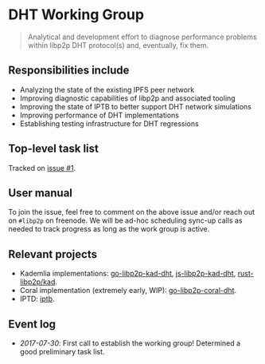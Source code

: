 # DHT Working Group

> Analytical and development effort to diagnose performance problems within libp2p DHT protocol(s) and, eventually, fix them.

## Responsibilities include

- Analyzing the state of the existing IPFS peer network
- Improving diagnostic capabilities of libp2p and associated tooling
- Improving the state of IPTB to better support DHT network simulations
- Improving performance of DHT implementations
- Establishing testing infrastructure for DHT regressions

## Top-level task list

Tracked on [issue #1](https://github.com/libp2p/dht/issues/1).

## User manual

To join the issue, feel free to comment on the above issue and/or reach out on `#libp2p` on freenode. We will be ad-hoc scheduling sync-up calls as needed to track progress as long as the work group is active.

## Relevant projects

- Kademlia implementations: [go-libp2p-kad-dht](https://github.com/libp2p/go-libp2p-kad-dht), [js-libp2p-kad-dht](https://github.com/libp2p/js-libp2p-kad-dht), [rust-libp2p/kad](https://github.com/libp2p/rust-libp2p/tree/master/kad).
- Coral implementation (extremely early, WIP): [go-libp2p-coral-dht](https://libp2p/go-libp2p-coral-dht).
- IPTD: [iptb](https://github.com/ipfs/iptb).

## Event log

- *2017-07-30*: First call to establish the working group! Determined a good preliminary task list.
